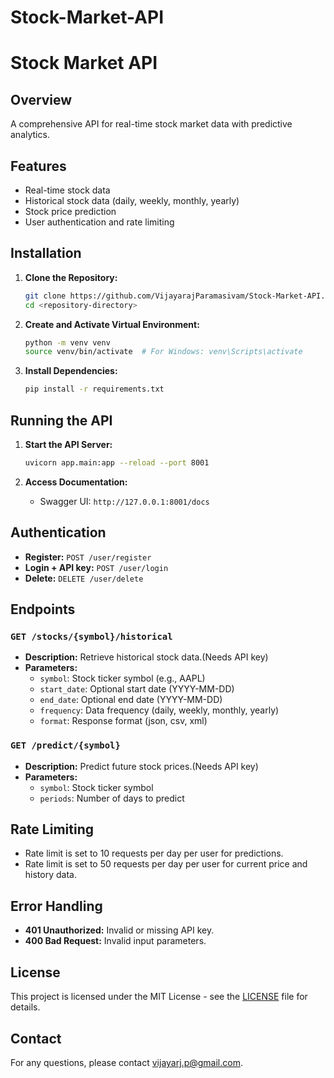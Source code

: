 # Stock-Market-API

# Stock Market API

## Overview
A comprehensive API for real-time stock market data with predictive analytics. 

## Features
- Real-time stock data
- Historical stock data (daily, weekly, monthly, yearly)
- Stock price prediction
- User authentication and rate limiting

## Installation

1. **Clone the Repository:**

    ```sh
    git clone https://github.com/VijayarajParamasivam/Stock-Market-API.git
    cd <repository-directory>
    ```

2. **Create and Activate Virtual Environment:**

    ```sh
    python -m venv venv
    source venv/bin/activate  # For Windows: venv\Scripts\activate
    ```

3. **Install Dependencies:**

    ```sh
    pip install -r requirements.txt
    ```

## Running the API

1. **Start the API Server:**

    ```sh
    uvicorn app.main:app --reload --port 8001
    ```

2. **Access Documentation:**
   - Swagger UI: `http://127.0.0.1:8001/docs`

## Authentication

- **Register:** `POST /user/register`
- **Login + API key:** `POST /user/login`
- **Delete:** `DELETE /user/delete`

## Endpoints

### `GET /stocks/{symbol}/historical`
- **Description:** Retrieve historical stock data.(Needs API key)
- **Parameters:**
  - `symbol`: Stock ticker symbol (e.g., AAPL)
  - `start_date`: Optional start date (YYYY-MM-DD)
  - `end_date`: Optional end date (YYYY-MM-DD)
  - `frequency`: Data frequency (daily, weekly, monthly, yearly)
  - `format`: Response format (json, csv, xml)

### `GET /predict/{symbol}`
- **Description:** Predict future stock prices.(Needs API key)
- **Parameters:**
  - `symbol`: Stock ticker symbol
  - `periods`: Number of days to predict

## Rate Limiting

- Rate limit is set to 10 requests per day per user for predictions.
- Rate limit is set to 50 requests per day per user for current price and history data.

## Error Handling

- **401 Unauthorized:** Invalid or missing API key.
- **400 Bad Request:** Invalid input parameters.

## License

This project is licensed under the MIT License - see the [LICENSE](LICENSE) file for details.

## Contact

For any questions, please contact [vijayarj.p@gmail.com](mailto:vijayarj.p@gmail.com).
